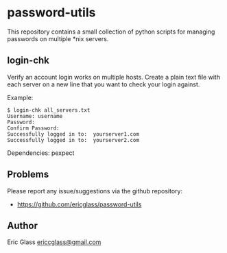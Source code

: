 password-utils
==============

This repository contains a small collection of python scripts for managing passwords on multiple *nix servers.



login-chk
---------

Verify an account login works on multiple hosts.  Create a plain text file with each server on a new line that you want to check your login against.

Example:

    $ login-chk all_servers.txt
    Username: username
    Password:
    Confirm Password:
    Successfully logged in to:  yourserver1.com
    Successfully logged in to:  yourserver2.com
  
Dependencies:
pexpect




Problems
--------

Please report any issue/suggestions via the github repository:

* https://github.com/ericglass/password-utils


Author
------

Eric Glass <ericcglass@gmail.com>
